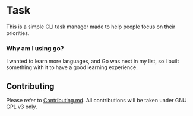 # Task


This is a simple CLI task manager made to help people focus on their priorities.

### Why am I using go? 

I wanted to learn more languages, and Go was next in my list, so I built something with it to have a good learning experience.


## Contributing

Please refer to [Contributing.md](./CONTRIBUTING.md).
All contributions will be taken under GNU GPL v3 only.


